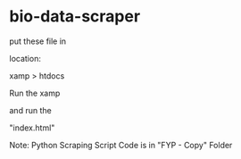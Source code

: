 # bio-data-scraper

put these file in

location:

xamp > htdocs

Run the xamp

and run the 

"index.html"


Note: Python Scraping Script Code is in "FYP - Copy" Folder 


